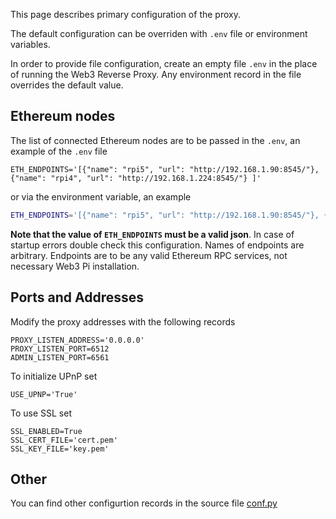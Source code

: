 This page describes primary configuration of the proxy.

The default configuration can be overriden with `.env` file or environment variables.

In order to provide file configuration, 
create an empty file `.env` in the place of running the Web3 Reverse Proxy.
Any environment record in the file overrides the default value.

## Ethereum nodes

The list of connected Ethereum nodes are to be passed in the `.env`, an example of the `.env` file
```text
ETH_ENDPOINTS='[{"name": "rpi5", "url": "http://192.168.1.90:8545/"}, {"name": "rpi4", "url": "http://192.168.1.224:8545/"} ]'
```
or via the environment variable, an example
```bash
ETH_ENDPOINTS='[{"name": "rpi5", "url": "http://192.168.1.90:8545/"}, {"name": "rpi4", "url": "http://192.168.1.224:8545/"} ]' web3pi-proxy
```

**Note that the value of `ETH_ENDPOINTS` must be a valid json**. 
In case of startup errors double check this configuration.
Names of endpoints are arbitrary.
Endpoints are to be any valid Ethereum RPC services, not necessary Web3 Pi installation.

## Ports and Addresses

Modify the proxy addresses with the following records
```text
PROXY_LISTEN_ADDRESS='0.0.0.0'
PROXY_LISTEN_PORT=6512
ADMIN_LISTEN_PORT=6561
```

To initialize UPnP set
```text
USE_UPNP='True'
```

To use SSL set
```text
SSL_ENABLED=True
SSL_CERT_FILE='cert.pem'
SSL_KEY_FILE='key.pem'
```

## Other

You can find other configurtion records in the source file [conf.py](https://github.com/Web3-Pi/web3-reverse-proxy/blob/main/web3pi_proxy/config/conf.py)
